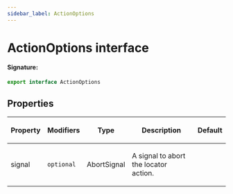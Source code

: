 ```yaml
---
sidebar_label: ActionOptions
---
```


# ActionOptions interface

#### Signature:

```typescript
export interface ActionOptions
```

## Properties

<table><thead><tr><th>

Property

</th><th>

Modifiers

</th><th>

Type

</th><th>

Description

</th><th>

Default

</th></tr></thead>
<tbody><tr><td>

<span id="signal">signal</span>

</td><td>

`optional`

</td><td>

AbortSignal

</td><td>

A signal to abort the locator action.

</td><td>

</td></tr>
</tbody></table>
